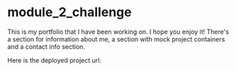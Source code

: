 # module_2_challenge

This is my portfolio that I have been working on. I hope you enjoy it! 
There's a section for information about me, a section with mock project containers and a contact info section.

Here is the deployed project url: 
